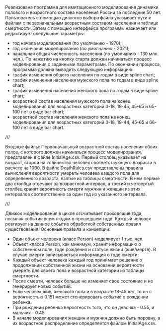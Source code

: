 Реализована программа для имитационного моделирования динамики полового и возрастного состава населения России за последние 50 лет.  Пользователь с помощью диалогов выбора файла указывает пути к файлам с первоначальным возрастным составом населения и таблице смертности. Затем с помощью интерфейса программы назначает или редактирует следующие параметры:
- год начала моделирования (по умолчанию - 1970);
- год окончания моделирования (по умолчанию - 2021);
- начальная общая численность населения (по умолчанию - 130 млн. чел.).
По нажатию на кнопку старта должен начинаться процесс моделирования с заданными параметрами. По окончании процесса, программа должна выводить следующую информацию:
- график изменения общего населения по годам в виде spline chart;
- график изменения населения мужского пола по годам в виде spline chart;
- график изменения населения женского пола по годам в виде spline chart;
- возрастной состав населения мужского пола на конец моделирования для возрастных категорий 0-18, 19-45, 45-65 и 65-100 лет в виде bar chart;
- возрастной состав населения женского пола на конец моделирования для возрастных категорий 0-18, 19-44, 45-65 и 66-100 лет в виде bar chart.

///

Входные файлы:
Первоначальный возрастной состав населения обоих полов, с которого должен начинаться процесс моделирования, представлен в файле InitialAge.csv. Первый столбец указывает на возраст, второй на количество человек соответствующего возраста в расчете на 1000. 
В файле DeathRules.csv представлены правила вычисления вероятности умереть человека каждого пола для определенного возраста, взятые из таблицы смертности. В нем первые два столбца отвечают за возрастной интервал, а третий и четвертый столбец хранят вероятность смерти мужчин и женщин из этих интервалов соответственно за один год из указанного интервала.

///

Движок моделирования в цикле отсчитывает проходящие года, посылая события всем людям о прошедшем годе. Каждый человек реагирует на данное событие обработкой собственных правил существования. 
Основные правила и концепции:
- Один объект человека (класс Person) моделирует 1 тыс. чел.
- Объект класса Person, как минимум, хранит информацию о собственном поле, годе рождения и статусе жизни (жив/мертв). В случае смерти записываеться информация о годе смерти.
- Каждый объект человека каждый год принимает решение о продолжении собственной жизни на основании вероятности умереть для своего пола и возрастной категории из таблицы смертности.
- После смерти, человек больше не изменяет свое состояние и не генерирует новых событий.
- Если человек жив, женского пола и в возрасте 18-45 лет, то он с вероятностью 0.151 может сгенерировать событие о рождении ребенка.
- При рождении ребенка вероятность того, что он девочка - 0.55, и мальчик - 0.45.
- В начале моделирования женщин и мужчин должно быть поровну, а их возрастное распределение определяется файлом InitialAge.csv.

